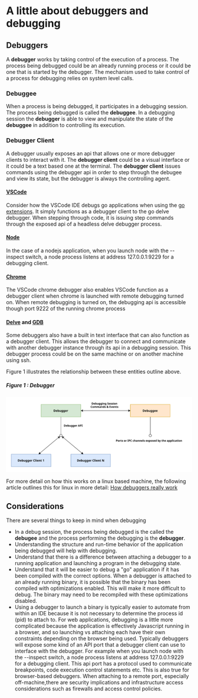 # A little about debuggers and debugging

## Debuggers

A **debugger** works by taking control of the execution of a process. The process being debugged could be an already running process or it could be one that is started by the debugger. The mechanism used to take control of a process for debugging relies on system level calls.

### Debuggee

When a process is being debugged, it participates in a debugging session. The process being debugged is called the **debuggee**. In a debugging session the **debugger** is able to view and manipulate the state of the **debuggee** in addition to controlling its execution.

### Debugger Client

A debugger usually exposes an api that allows one or more debugger clients to interact with it. The **debugger client** could be a visual interface or it could be a text based one at the terminal. The **debugger client** issues commands using the debugger api in order to step through the debugee and view its state, but the debugger is always the controlling agent.
#### [VSCode](https://code.visualstudio.com/docs/editor/debugging) 
Consider how the VSCode IDE debugs go applications when using the [go extensions](https://marketplace.visualstudio.com/items?itemName=golang.Go). It simply functions as a debugger client to the go delve debugger. When stepping through code, it is issuing step commands through the exposed api of a headless delve debugger process.
#### [Node](https://nodejs.org/en/docs/guides/debugging-getting-started/)
In the case of a nodejs application, when you launch node with the --inspect switch, a node process listens at address 127.0.0.1:9229 for a debugging client.
#### [Chrome](https://marketplace.visualstudio.com/items?itemName=msjsdiag.debugger-for-chrome)
The VSCode chrome debugger also enables VSCode function as a debugger client when chrome is launched with remote debugging turned on. When remote debugging is turned on, the debugging api is accessible though port 9222 of the running chrome process

#### [Delve](https://github.com/go-delve/delve) and [GDB](https://www.gnu.org/software/gdb/)
Some debuggers also have a built in text interface that can also function as a debugger client. This allows the debugger to connect and communicate with another debugger instance through its api in a debugging session. This debugger process could be on the same machine or on another machine using ssh. 

Figure 1 illustrates the relationship between these entities outline above.

##### Figure 1 : Debugger
![Debugger Interactions](images/debugger.svg "Figure 1")

For more detail on how this works on a linux based machine, the following article outlines this for linux in more detail: 
[How debuggers really work](https://opensource.com/article/18/1/how-debuggers-really-work)

## Considerations

There are several things to keep in mind when debugging

- In a debug session, the process being debugged is the called the **debugee** and the process performing the debugging is the **debugger**.
- Understanding the structure and run-time behavior of the application being debugged will help with debugging.
- Understand that there is a difference between attaching a debugger to a running application and launching a program in the debugging state. 
- Understand that it will be easier to debug a "go" application if it has been compiled with the correct options. When a debugger is attached to an already running binary, it is possible that the binary has been compiled with optimizations enabled. This will make it more difficult to debug. The binary may need to be recompiled with these optimizations disabled. 
- Using a debugger to launch a binary is typically easier to automate from within an IDE because it is not necessary to determine the process id (pid) to attach to.  For web applications, debugging is a little more complicated because the application is effectively Javascript running in a browser, and so launching vs attaching each have their own constraints depending on the browser being used. Typically debuggers will expose some kind of an API port that a debugger client can use to interface with the debugger. For example when you launch node with the --inspect switch, a node process listens at address 127.0.0.1:9229 for a debugging client. This api port has a protocol used to communicate breakpoints, code execution control statements etc. This is also true for browser-based debuggers. When attaching to a remote port, especially off-machine,there are security implications and infrastructure access considerations such as firewalls and access control policies.





